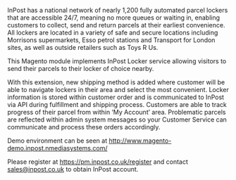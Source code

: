 InPost has a national network of nearly 1,200 fully automated parcel lockers that are accessible 24/7, meaning no more queues or waiting in, enabling customers to collect, send and return parcels at their earliest convenience. All lockers are located in a variety of safe and secure locations including Morrisons supermarkets, Esso petrol stations and Transport for London sites, as well as outside retailers such as Toys R Us.

This Magento module implements InPost Locker service allowing visitors to send their parcels to their locker of choice nearby.

With this extension, new shipping method is added where customer will be able to navigate lockers in their area and select the most convenient. Locker information is stored within customer order and is communicated to InPost via API during fulfillment and shipping process. Customers are able to track progress of their parcel from within ‘My Account’ area. Problematic parcels are reflected within admin system messages so your Customer Service can communicate and process these orders accordingly.

Demo environment can be seen at http://www.magento-demo.inpost.nmediasystems.com/

Please register at https://pm.inpost.co.uk/register and contact sales@inpost.co.uk to obtain InPost account.
